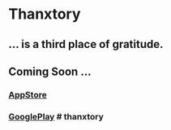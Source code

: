 # Thanxtory
## ... is a third place of gratitude.
    
## Coming Soon ...    
### [AppStore]("https://...")    
### [GooglePlay]("https://...")    # thanxtory
